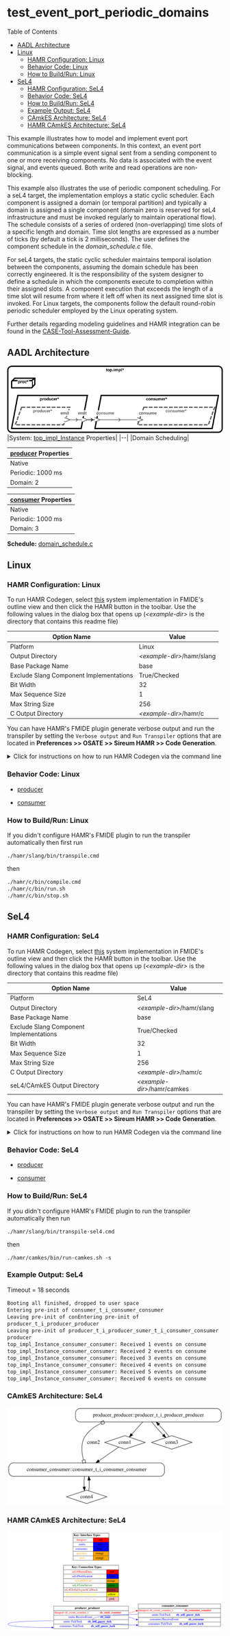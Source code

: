 # test_event_port_periodic_domains

 Table of Contents
<!--table-of-contents_start-->
* [AADL Architecture](#aadl-architecture)
* [Linux](#linux)
  * [HAMR Configuration: Linux](#hamr-configuration-linux)
  * [Behavior Code: Linux](#behavior-code-linux)
  * [How to Build/Run: Linux](#how-to-buildrun-linux)
* [SeL4](#sel4)
  * [HAMR Configuration: SeL4](#hamr-configuration-sel4)
  * [Behavior Code: SeL4](#behavior-code-sel4)
  * [How to Build/Run: SeL4](#how-to-buildrun-sel4)
  * [Example Output: SeL4](#example-output-sel4)
  * [CAmkES Architecture: SeL4](#camkes-architecture-sel4)
  * [HAMR CAmkES Architecture: SeL4](#hamr-camkes-architecture-sel4)
<!--table-of-contents_end-->

This example illustrates how to model and implement event port communications between
components. In this context, an event port communication is a simple event signal
sent from a sending component to one or more receiving components. No data
is associated with the event signal, and events queued.
Both write and read operations are non-blocking.

This example also illustrates the use of periodic component scheduling. For a
seL4 target, the implementation employs a static cyclic scheduler. Each
component is assigned a domain (or temporal partition) and typically a domain
is assigned a single component (domain zero is reserved for seL4 infrastructure
and must be invoked regularly to maintain operational flow). The schedule consists
of a series of ordered (non-overlapping) time slots of a specific length and domain.
Time slot lengths are expressed as a number of ticks (by default a tick is
2 milliseconds). The user defines the component schedule in the *domain_schedule.c*
file. 

For seL4 targets, the static cyclic scheduler maintains temporal isolation
between the components, assuming the domain schedule has been correctly engineered.
It is the responsibility of the system designer to define a schedule
in which the components execute to completion within their assigned slots.
A component execution that exceeds the length of a time slot will resume from
where it left off when its next assigned time slot is invoked. 
For Linux targets, the components follow the default round-robin periodic
scheduler employed by the Linux operating system.

Further details regarding modeling guidelines and HAMR integration can be found
in the [CASE-Tool-Assessment-Guide](https://github.com/loonwerks/CASE/tree/master/TA5/tool-assessment-4/doc/CASE-Tool-Assessment-Guide.pdf).


## AADL Architecture
<!--aadl-architecture_start-->
![AADL Arch](aadl/diagrams/aadl-arch.png)
|System: [top_impl_Instance](aadl/test_event_port_periodic_domains.aadl#L80) Properties|
|--|
|Domain Scheduling|

|[producer](aadl/test_event_port_periodic_domains.aadl#L12) Properties|
|--|
|Native|
|Periodic: 1000 ms|
|Domain: 2|


|[consumer](aadl/test_event_port_periodic_domains.aadl#L39) Properties|
|--|
|Native|
|Periodic: 1000 ms|
|Domain: 3|


**Schedule:** [domain_schedule.c](aadl/domain_schedule.c)
<!--aadl-architecture_end-->


## Linux
<!--Linux_start--><!--Linux_end-->

### HAMR Configuration: Linux
<!--hamr-configuration-linux_start-->
To run HAMR Codegen, select [this](aadl/test_event_port_periodic_domains.aadl#L80) system implementation in FMIDE's outline view and then click the
HAMR button in the toolbar.  Use the following values in the dialog box that opens up (_&lt;example-dir&gt;_ is the directory that contains this readme file)

Option Name|Value |
|--|--|
Platform|Linux|
Output Directory|_&lt;example-dir&gt;_/hamr/slang|
Base Package Name|base|
|Exclude Slang Component Implementations|True/Checked|
|Bit Width|32|
|Max Sequence Size|1|
|Max String Size|256|
|C Output Directory|_&lt;example-dir&gt;_/hamr/c|

You can have HAMR's FMIDE plugin generate verbose output and run the transpiler by setting the ``Verbose output`` and ``Run Transpiler``
options that are located in __Preferences >> OSATE >> Sireum HAMR >> Code Generation__.



<details>

<summary>Click for instructions on how to run HAMR Codegen via the command line</summary>

The script [aadl/bin/run-hamr-Linux.sh](aadl/bin/run-hamr-Linux.sh) uses an experimental OSATE/FMIDE plugin we've developed that
allows you to run HAMR's OSATE/FMIDE plugin via the command line.  It has primarily been used/tested
when installed in OSATE (not FMIDE) and under Linux so may not work as expected in FMIDE or
under a different operating system. The script contains instructions on how to install the plugin.

```
./aadl/bin/run-hamr-Linux.sh <path-to-FMIDE-executable>
```

</details>
<!--hamr-configuration-linux_end-->


### Behavior Code: Linux
<!--behavior-code-linux_start-->
  * [producer](hamr/c/ext-c/producer_t_i_producer_producer/producer_t_i_producer_producer.c)

  * [consumer](hamr/c/ext-c/consumer_t_i_consumer_consumer/consumer_t_i_consumer_consumer.c)
<!--behavior-code-linux_end-->


### How to Build/Run: Linux
<!--how-to-buildrun-linux_start-->
If you didn't configure HAMR's FMIDE plugin to run the transpiler automatically then first run
```
./hamr/slang/bin/transpile.cmd
```
then 
```
./hamr/c/bin/compile.cmd
./hamr/c/bin/run.sh
./hamr/c/bin/stop.sh
```
<!--how-to-buildrun-linux_end-->


## SeL4
<!--SeL4_start--><!--SeL4_end-->

### HAMR Configuration: SeL4
<!--hamr-configuration-sel4_start-->
To run HAMR Codegen, select [this](aadl/test_event_port_periodic_domains.aadl#L80) system implementation in FMIDE's outline view and then click the
HAMR button in the toolbar.  Use the following values in the dialog box that opens up (_&lt;example-dir&gt;_ is the directory that contains this readme file)

Option Name|Value |
|--|--|
Platform|SeL4|
Output Directory|_&lt;example-dir&gt;_/hamr/slang|
Base Package Name|base|
|Exclude Slang Component Implementations|True/Checked|
|Bit Width|32|
|Max Sequence Size|1|
|Max String Size|256|
|C Output Directory|_&lt;example-dir&gt;_/hamr/c|
|seL4/CAmkES Output Directory|_&lt;example-dir&gt;_/hamr/camkes

You can have HAMR's FMIDE plugin generate verbose output and run the transpiler by setting the ``Verbose output`` and ``Run Transpiler``
options that are located in __Preferences >> OSATE >> Sireum HAMR >> Code Generation__.



<details>

<summary>Click for instructions on how to run HAMR Codegen via the command line</summary>

The script [aadl/bin/run-hamr-SeL4.sh](aadl/bin/run-hamr-SeL4.sh) uses an experimental OSATE/FMIDE plugin we've developed that
allows you to run HAMR's OSATE/FMIDE plugin via the command line.  It has primarily been used/tested
when installed in OSATE (not FMIDE) and under Linux so may not work as expected in FMIDE or
under a different operating system. The script contains instructions on how to install the plugin.

```
./aadl/bin/run-hamr-SeL4.sh <path-to-FMIDE-executable>
```

</details>
<!--hamr-configuration-sel4_end-->


### Behavior Code: SeL4
<!--behavior-code-sel4_start-->
  * [producer](hamr/c/ext-c/producer_t_i_producer_producer/producer_t_i_producer_producer.c)

  * [consumer](hamr/c/ext-c/consumer_t_i_consumer_consumer/consumer_t_i_consumer_consumer.c)
<!--behavior-code-sel4_end-->


### How to Build/Run: SeL4
<!--how-to-buildrun-sel4_start-->
If you didn't configure HAMR's FMIDE plugin to run the transpiler automatically then run
```
./hamr/slang/bin/transpile-sel4.cmd
```
then

```
./hamr/camkes/bin/run-camkes.sh -s
```
<!--how-to-buildrun-sel4_end-->


### Example Output: SeL4
<!--example-output-sel4_start-->
Timeout = 18 seconds
```
Booting all finished, dropped to user space
Entering pre-init of consumer_t_i_consumer_consumer
Leaving pre-init of conEntering pre-init of producer_t_i_producer_producer
Leaving pre-init of producer_t_i_producer_sumer_t_i_consumer_consumer
producer
top_impl_Instance_consumer_consumer: Received 1 events on consume
top_impl_Instance_consumer_consumer: Received 2 events on consume
top_impl_Instance_consumer_consumer: Received 3 events on consume
top_impl_Instance_consumer_consumer: Received 4 events on consume
top_impl_Instance_consumer_consumer: Received 5 events on consume
top_impl_Instance_consumer_consumer: Received 6 events on consume

```
<!--example-output-sel4_end-->


### CAmkES Architecture: SeL4
<!--camkes-architecture-sel4_start-->
![CAmkES Architecture: SeL4](aadl/diagrams/CAmkES-arch-SeL4.svg)
<!--camkes-architecture-sel4_end-->


### HAMR CAmkES Architecture: SeL4
<!--hamr-camkes-architecture-sel4_start-->
![HAMR CAmkES Architecture: SeL4](aadl/diagrams/CAmkES-HAMR-arch-SeL4.svg)
<!--hamr-camkes-architecture-sel4_end-->

